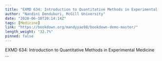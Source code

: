 ```yaml
---
title: "EXMD 634: Introduction to Quantitative Methods in Experimental Medicine"
author: "Nandini Dendukuri, McGill University"
date: "2020-06-10T20:14:14Z"
tags: [Medicine]
link: "https://bookdown.org/mandyyao98/bookdown-demo-master/"
length_weight: "32.7%"
pinned: false
---
```


EXMD 634: Introduction to Quantitative Methods in Experimental Medicine ...
